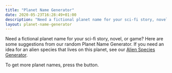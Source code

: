 ```yaml
---
title: "Planet Name Generator"
date: 2020-05-23T16:28:49+01:00
description: "Need a fictional planet name for your sci-fi story, novel, or game? Here are some suggestions from our random Planet Name Generator"
layout: planet-name-generator
---
```


Need a fictional planet name for your sci-fi story, novel, or game? Here are some suggestions from our random Planet Name Generator. If you need an idea for an alien species that lives on this planet, see our <a href="/alien-species-generator/">Alien Species Generator</a>.

To get more planet names, press the button. 